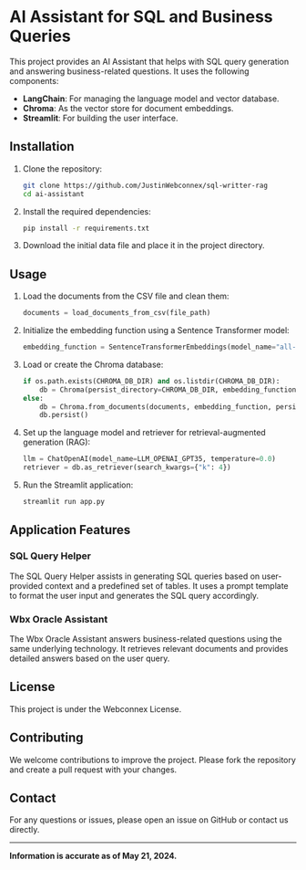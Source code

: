 
# AI Assistant for SQL and Business Queries

This project provides an AI Assistant that helps with SQL query generation and answering business-related questions. It uses the following components:

- **LangChain**: For managing the language model and vector database.
- **Chroma**: As the vector store for document embeddings.
- **Streamlit**: For building the user interface.

## Installation

1. Clone the repository:

    ```bash
    git clone https://github.com/JustinWebconnex/sql-writter-rag
    cd ai-assistant
    ```

2. Install the required dependencies:

    ```bash
    pip install -r requirements.txt
    ```

3. Download the initial data file and place it in the project directory.

## Usage

1. Load the documents from the CSV file and clean them:

    ```python
    documents = load_documents_from_csv(file_path)
    ```

2. Initialize the embedding function using a Sentence Transformer model:

    ```python
    embedding_function = SentenceTransformerEmbeddings(model_name="all-MiniLM-L6-v2")
    ```

3. Load or create the Chroma database:

    ```python
    if os.path.exists(CHROMA_DB_DIR) and os.listdir(CHROMA_DB_DIR):
        db = Chroma(persist_directory=CHROMA_DB_DIR, embedding_function=embedding_function)
    else:
        db = Chroma.from_documents(documents, embedding_function, persist_directory=CHROMA_DB_DIR)
        db.persist()
    ```

4. Set up the language model and retriever for retrieval-augmented generation (RAG):

    ```python
    llm = ChatOpenAI(model_name=LLM_OPENAI_GPT35, temperature=0.0)
    retriever = db.as_retriever(search_kwargs={"k": 4})
    ```

5. Run the Streamlit application:

    ```bash
    streamlit run app.py
    ```

## Application Features

### SQL Query Helper

The SQL Query Helper assists in generating SQL queries based on user-provided context and a predefined set of tables. It uses a prompt template to format the user input and generates the SQL query accordingly.

### Wbx Oracle Assistant

The Wbx Oracle Assistant answers business-related questions using the same underlying technology. It retrieves relevant documents and provides detailed answers based on the user query.

## License

This project is under the Webconnex License.

## Contributing

We welcome contributions to improve the project. Please fork the repository and create a pull request with your changes.

## Contact

For any questions or issues, please open an issue on GitHub or contact us directly.

---

**Information is accurate as of May 21, 2024.**